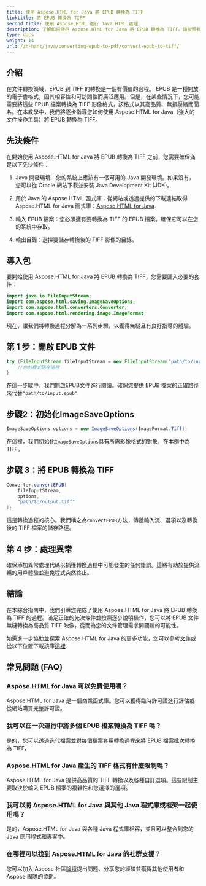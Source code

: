 ```yaml
---
title: 使用 Aspose.HTML for Java 將 EPUB 轉換為 TIFF
linktitle: 將 EPUB 轉換為 TIFF
second_title: 使用 Aspose.HTML 進行 Java HTML 處理
description: 了解如何使用 Aspose.HTML for Java 將 EPUB 轉換為 TIFF。請按照我們的高品質文件轉換逐步指南進行操作。
type: docs
weight: 14
url: /zh-hant/java/converting-epub-to-pdf/convert-epub-to-tiff/
---
```


## 介紹

在文件轉換領域，EPUB 到 TIFF 的轉換是一個有價值的過程。 EPUB 是一種開放的電子書格式，因其相容性和可訪問性而廣泛應用。但是，在某些情況下，您可能需要將這些 EPUB 檔案轉換為 TIFF 影像格式，該格式以其高品質、無損壓縮而聞名。在本教學中，我們將逐步指導您如何使用 Aspose.HTML for Java（強大的文件操作工具）將 EPUB 轉換為 TIFF。

## 先決條件

在開始使用 Aspose.HTML for Java 將 EPUB 轉換為 TIFF 之前，您需要確保滿足以下先決條件：

1. Java 開發環境：您的系統上應該有一個可用的 Java 開發環境。如果沒有，您可以從 Oracle 網站下載並安裝 Java Development Kit (JDK)。

2.  用於 Java 的 Aspose.HTML 函式庫：從網站或透過提供的下載連結取得 Aspose.HTML for Java 函式庫：[Aspose.HTML for Java](https://releases.aspose.com/html/java/).

3. 輸入 EPUB 檔案：您必須擁有要轉換為 TIFF 的 EPUB 檔案。確保它可以在您的系統中存取。

4. 輸出目錄：選擇要儲存轉換後的 TIFF 影像的目錄。

## 導入包

要開始使用 Aspose.HTML for Java 將 EPUB 轉換為 TIFF，您需要匯入必要的套件：

```java
import java.io.FileInputStream;
import com.aspose.html.saving.ImageSaveOptions;
import com.aspose.html.converters.Converter;
import com.aspose.html.rendering.image.ImageFormat;
```

現在，讓我們將轉換過程分解為一系列步驟，以獲得無縫且有良好指導的體驗。


## 第 1 步：開啟 EPUB 文件

```java
try (FileInputStream fileInputStream = new FileInputStream("path/to/input.epub")) {
    //你的程式碼在這裡
}
```

在這一步驟中，我們開啟EPUB文件進行閱讀。確保您提供 EPUB 檔案的正確路徑來代替`"path/to/input.epub"`.

## 步驟2：初始化ImageSaveOptions

```java
ImageSaveOptions options = new ImageSaveOptions(ImageFormat.Tiff);
```

在這裡，我們初始化`ImageSaveOptions`具有所需影像格式的對象，在本例中為 TIFF。

## 步驟 3：將 EPUB 轉換為 TIFF

```java
Converter.convertEPUB(
    fileInputStream,
    options,
    "path/to/output.tiff"
);
```

這是轉換過程的核心。我們稱之為`convertEPUB`方法，傳遞輸入流、選項以及轉換後的 TIFF 檔案的儲存路徑。

## 第 4 步：處理異常

確保添加異常處理代碼以捕獲轉換過程中可能發生的任何錯誤。這將有助於提供流暢的用戶體驗並避免程式突然終止。

## 結論

在本綜合指南中，我們引導您完成了使用 Aspose.HTML for Java 將 EPUB 轉換為 TIFF 的過程。滿足正確的先決條件並按照逐步說明操作，您可以將 EPUB 文件無縫轉換為高品質 TIFF 映像，從而為您的文件管理需求開闢新的可能性。

如需進一步協助並探索 Aspose.HTML for Java 的更多功能，您可以參考[文件](https://reference.aspose.com/html/java/)或從以下位置下載該庫[這裡](https://releases.aspose.com/html/java/).

## 常見問題 (FAQ)

### Aspose.HTML for Java 可以免費使用嗎？
   Aspose.HTML for Java 是一個商業函式庫。您可以獲得臨時許可證進行評估或從網站購買完整許可證。

### 我可以在一次運行中將多個 EPUB 檔案轉換為 TIFF 嗎？
   是的，您可以透過迭代檔案並對每個檔案套用轉換過程來將 EPUB 檔案批次轉換為 TIFF。

### Aspose.HTML for Java 產生的 TIFF 格式有什麼限制嗎？
   Aspose.HTML for Java 提供高品質的 TIFF 轉換以及各種自訂選項。這些限制主要取決於輸入 EPUB 檔案的複雜性和您選擇的選項。

### 我可以將 Aspose.HTML for Java 與其他 Java 程式庫或框架一起使用嗎？
   是的，Aspose.HTML for Java 與各種 Java 程式庫相容，並且可以整合到您的 Java 應用程式和專案中。

### 在哪裡可以找到 Aspose.HTML for Java 的社群支援？
   您可以加入 Aspose 社區[論壇](https://forum.aspose.com/)提出問題、分享您的經驗並獲得其他使用者和 Aspose 團隊的協助。
